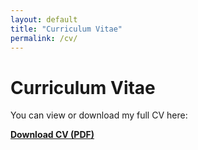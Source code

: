 ```yaml
---
layout: default
title: "Curriculum Vitae"
permalink: /cv/
---
```


# Curriculum Vitae

You can view or download my full CV here:

[**Download CV (PDF)**](/assets/Cole_CV_website.pdf)
